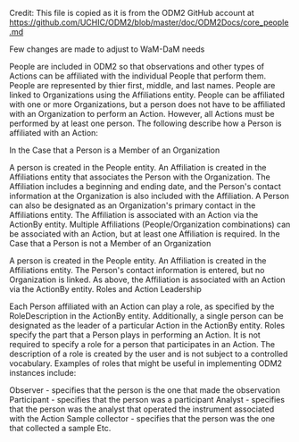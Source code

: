 Credit: This file is copied as it is from the ODM2 GitHub account at 
https://github.com/UCHIC/ODM2/blob/master/doc/ODM2Docs/core_people.md

Few changes are made to adjust to WaM-DaM needs 

People are included in ODM2 so that observations and other types of Actions can be affiliated with the individual People that perform them. People are represented by thier first, middle, and last names. People are linked to Organizations using the Affiliations entity. People can be affiliated with one or more Organizations, but a person does not have to be affiliated with an Organization to perform an Action. However, all Actions must be performed by at least one person. The following describe how a Person is affiliated with an Action:

In the Case that a Person is a Member of an Organization

A person is created in the People entity.
An Affiliation is created in the Affiliations entity that associates the Person with the Organization. The Affiliation includes a beginning and ending date, and the Person's contact information at the Organization is also included with the Affiliation. A Person can also be designated as an Organization's primary contact in the Affiliations entity.
The Affiliation is associated with an Action via the ActionBy entity. Multiple Affiliations (People/Organization combinations) can be associated with an Action, but at least one Affiliation is required.
In the Case that a Person is not a Member of an Organization

A person is created in the People entity.
An Affiliation is created in the Affiliations entity. The Person's contact information is entered, but no Organization is linked.
As above, the Affiliation is associated with an Action via the ActionBy entity.
Roles and Action Leadership

Each Person affiliated with an Action can play a role, as specified by the RoleDescription in the ActionBy entity. Additionally, a single person can be designated as the leader of a particular Action in the ActionBy entity. Roles specify the part that a Person plays in performing an Action. It is not required to specify a role for a person that participates in an Action. The description of a role is created by the user and is not subject to a controlled vocabulary. Examples of roles that might be useful in implementing ODM2 instances include:

Observer - specifies that the person is the one that made the observation
Participant - specifies that the person was a participant
Analyst - specifies that the person was the analyst that operated the instrument associated with the Action
Sample collector - specifies that the person was the one that collected a sample
Etc.

